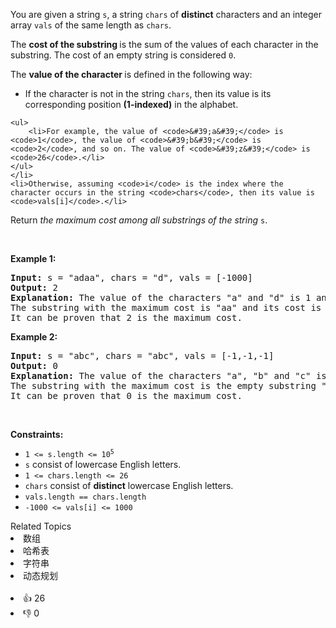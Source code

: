 <p>You are given a string <code>s</code>, a string <code>chars</code> of <strong>distinct</strong> characters and an integer array <code>vals</code> of the same length as <code>chars</code>.</p>

<p>The <strong>cost of the substring </strong>is the sum of the values of each character in the substring. The cost of an empty string is considered <code>0</code>.</p>

<p>The <strong>value of the character </strong>is defined in the following way:</p>

<ul> 
 <li>If the character is not in the string <code>chars</code>, then its value is its corresponding position <strong>(1-indexed)</strong> in the alphabet. </li>
</ul>

    <ul>
    	<li>For example, the value of <code>&#39;a&#39;</code> is <code>1</code>, the value of <code>&#39;b&#39;</code> is <code>2</code>, and so on. The value of <code>&#39;z&#39;</code> is <code>26</code>.</li>
    </ul>
    </li>
    <li>Otherwise, assuming <code>i</code> is the index where the character occurs in the string <code>chars</code>, then its value is <code>vals[i]</code>.</li>


<p>Return <em>the maximum cost among all substrings of the string</em> <code>s</code>.</p>

<p>&nbsp;</p> 
<p><strong class="example">Example 1:</strong></p>

<pre>
<strong>Input:</strong> s = "adaa", chars = "d", vals = [-1000]
<strong>Output:</strong> 2
<strong>Explanation:</strong> The value of the characters "a" and "d" is 1 and -1000 respectively.
The substring with the maximum cost is "aa" and its cost is 1 + 1 = 2.
It can be proven that 2 is the maximum cost.
</pre>

<p><strong class="example">Example 2:</strong></p>

<pre>
<strong>Input:</strong> s = "abc", chars = "abc", vals = [-1,-1,-1]
<strong>Output:</strong> 0
<strong>Explanation:</strong> The value of the characters "a", "b" and "c" is -1, -1, and -1 respectively.
The substring with the maximum cost is the empty substring "" and its cost is 0.
It can be proven that 0 is the maximum cost.
</pre>

<p>&nbsp;</p> 
<p><strong>Constraints:</strong></p>

<ul> 
 <li><code>1 &lt;= s.length &lt;= 10<sup>5</sup></code></li> 
 <li><code>s</code> consist of lowercase English letters.</li> 
 <li><code>1 &lt;= chars.length &lt;= 26</code></li> 
 <li><code>chars</code> consist of <strong>distinct</strong> lowercase English letters.</li> 
 <li><code>vals.length == chars.length</code></li> 
 <li><code>-1000 &lt;= vals[i] &lt;= 1000</code></li> 
</ul>

<div><div>Related Topics</div><div><li>数组</li><li>哈希表</li><li>字符串</li><li>动态规划</li></div></div><br><div><li>👍 26</li><li>👎 0</li></div>